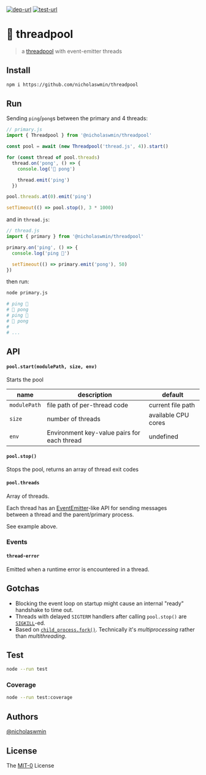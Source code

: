 [![dep-url][dep-badge]][dep-url] [![test-url][test-badge]][test-url] 

# :thread: threadpool

> a [threadpool][threadpool] with event-emitter threads

## Install

```bash
npm i https://github.com/nicholaswmin/threadpool
```

## Run

Sending `ping`/`pong`s between the primary and 4 threads:

```js
// primary.js
import { Threadpool } from '@nicholaswmin/threadpool'

const pool = await (new Threadpool('thread.js', 4)).start()

for (const thread of pool.threads)
  thread.on('pong', () => {
    console.log('🏓 pong')

    thread.emit('ping')
  })

pool.threads.at(0).emit('ping')

setTimeout(() => pool.stop(), 3 * 1000)
```

and in `thread.js`:

```js
// thread.js
import { primary } from '@nicholaswmin/threadpool'

primary.on('ping', () => {
  console.log('ping 🏓')

  setTimeout(() => primary.emit('pong'), 50)
})
```

then run:

```bash
node primary.js
```

```bash
# ping 🏓
# 🏓 pong
# ping 🏓
# 🏓 pong
# 
# ...
```

## API

#### `pool.start(modulePath, size, env)`

Starts the pool

| name         	| description                                 	| default             	|
|--------------	|---------------------------------------------	|---------------------	|
| `modulePath` 	| file path of per-thread code                	| current file path   	|
| `size`       	| number of threads                           	| available CPU cores 	|
| `env`        	| Environment key-value pairs for each thread 	| undefined           	|

#### `pool.stop()`

Stops the pool, returns an array of thread exit codes

#### `pool.threads`

Array of threads.  

Each thread has an [EventEmitter][ee]-like API for sending messages  
between a thread and the parent/primary process.

See example above.

### Events

#### `thread-error` 

Emitted when a runtime error is encountered in a thread.

## Gotchas 

- Blocking the event loop on startup might cause an internal "ready" handshake 
  to time out.
- Threads with delayed `SIGTERM` handlers after calling `pool.stop()` 
  are [`SIGKILL`][sigkill]-ed.
- Based on [`child_process.fork()`][cp-fork]. Technically it's *multiprocessing* 
  rather than *multithreading*.  

## Test 

```bash 
node --run test
```

### Coverage 

```bash
node --run test:coverage
```

## Authors

[@nicholaswmin][nicholaswmin]

## License 

The [MIT-0][license] License 


[test-badge]: https://github.com/nicholaswmin/threadpool/actions/workflows/test.yml/badge.svg
[test-url]: https://github.com/nicholaswmin/threadpool/actions/workflows/test.yml
[dep-badge]: https://img.shields.io/badge/dependencies-0-b.svg
[dep-url]: https://blog.author.io/npm-needs-a-personal-trainer-537e0f8859c6

[threadpool]: https://en.wikipedia.org/wiki/Thread_pool
[cp-fork]: https://nodejs.org/api/child_process.html#child_processforkmodulepath-args-options
[sigkill]: https://www.gnu.org/software/libc/manual/html_node/Termination-Signals.html#index-SIGKILL
[ee]: https://nodejs.org/docs/latest/api/events.html#emitteremiteventname-args

[nicholaswmin]: https://github.com/nicholaswmin
[license]: https://spdx.org/licenses/MIT-0.html
